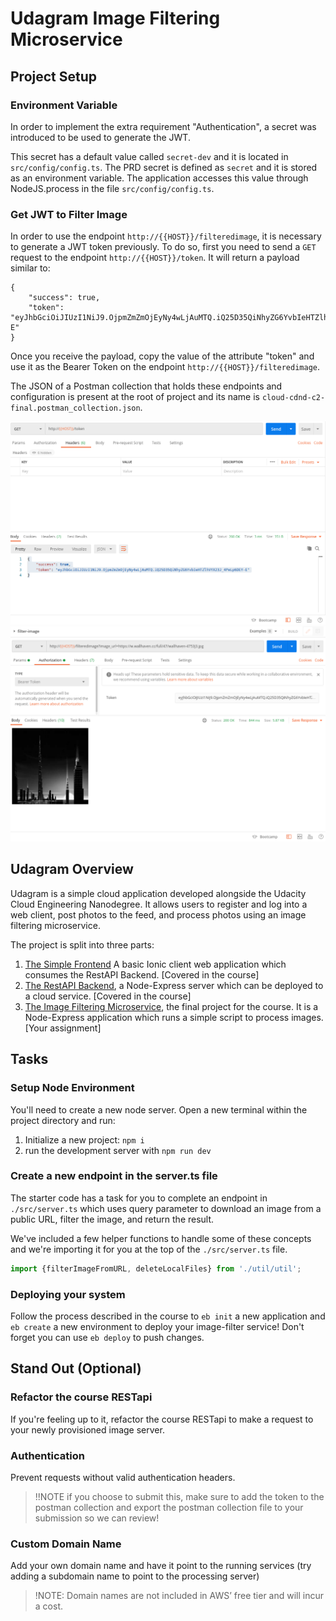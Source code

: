 # Udagram Image Filtering Microservice

## Project Setup

### Environment Variable
In order to implement the extra requirement "Authentication", a secret was introduced to be used to generate the JWT.

This secret has a default value called `secret-dev` and it is located in `src/config/config.ts`. The PRD secret is defined as `secret` and it is stored as an environment variable. The application accesses this value through NodeJS.process in the file `src/config/config.ts`.

### Get JWT to Filter Image
In order to use the endpoint `http://{{HOST}}/filteredimage`, it is necessary to generate a JWT token previously. To do so, first you need to send a `GET` request to the endpoint `http://{{HOST}}/token`. It will return a payload similar to: 

```
{
    "success": true,
    "token": "eyJhbGciOiJIUzI1NiJ9.OjpmZmZmOjEyNy4wLjAuMTQ.iQ25D35QiNhyZG6YvbIeHTZlhVYX23J_4PeLp6DEY-E"
}
```

Once you receive the payload, copy the value of the attribute "token" and use it as the Bearer Token on the endpoint `http://{{HOST}}/filteredimage`.

The JSON of a Postman collection that holds these endpoints and configuration is present at the root of project and its name is `cloud-cdnd-c2-final.postman_collection.json`. 

![](resources/GET_TOKEN_POSTMAN.png)
![](resources/FILTERED_IMAGE_POSTMAN.png)

## Udagram Overview
Udagram is a simple cloud application developed alongside the Udacity Cloud Engineering Nanodegree. It allows users to register and log into a web client, post photos to the feed, and process photos using an image filtering microservice.

The project is split into three parts:
1. [The Simple Frontend](https://github.com/udacity/cloud-developer/tree/master/course-02/exercises/udacity-c2-frontend)
A basic Ionic client web application which consumes the RestAPI Backend. [Covered in the course]
2. [The RestAPI Backend](https://github.com/udacity/cloud-developer/tree/master/course-02/exercises/udacity-c2-restapi), a Node-Express server which can be deployed to a cloud service. [Covered in the course]
3. [The Image Filtering Microservice](https://github.com/udacity/cloud-developer/tree/master/course-02/project/image-filter-starter-code), the final project for the course. It is a Node-Express application which runs a simple script to process images. [Your assignment]

## Tasks

### Setup Node Environment

You'll need to create a new node server. Open a new terminal within the project directory and run:

1. Initialize a new project: `npm i`
2. run the development server with `npm run dev`

### Create a new endpoint in the server.ts file

The starter code has a task for you to complete an endpoint in `./src/server.ts` which uses query parameter to download an image from a public URL, filter the image, and return the result.

We've included a few helper functions to handle some of these concepts and we're importing it for you at the top of the `./src/server.ts`  file.

```typescript
import {filterImageFromURL, deleteLocalFiles} from './util/util';
```

### Deploying your system

Follow the process described in the course to `eb init` a new application and `eb create` a new environment to deploy your image-filter service! Don't forget you can use `eb deploy` to push changes.

## Stand Out (Optional)

### Refactor the course RESTapi

If you're feeling up to it, refactor the course RESTapi to make a request to your newly provisioned image server.

### Authentication

Prevent requests without valid authentication headers.
> !!NOTE if you choose to submit this, make sure to add the token to the postman collection and export the postman collection file to your submission so we can review!

### Custom Domain Name

Add your own domain name and have it point to the running services (try adding a subdomain name to point to the processing server)
> !NOTE: Domain names are not included in AWS’ free tier and will incur a cost.
